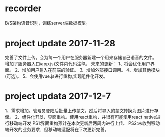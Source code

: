 ﻿# recorder
B/S架构语音识别，训练server端数据模型。


# project update 2017-11-28
完善了文件上传。会为每一个用户在服务器新建一个用来存储自己语音的文件。
增加了服务器入口(app.js)文件内代码注释。
未来的更新：
1、将会优化用户界面。
2、增加用户输入在前端的验证。
3、增加外部接口调用。
4、增加其他模块(可选)。
5、会使用vue.js进行重构,实现组件化开发。


# project updata 2017-12-7
1、需求增加。管理员登陆后批量上传蒙文，然后将导入的蒙文转换为图片进行存储。
2、组件化开发，界面重构。使用react重构，并很有可能使用react native进行移动端开发
PS1:界面重构预计在本次更新后两周内进行上传。
PS2:未收到移动端开发的业务要求，但移动端适配将在下次更新完善。